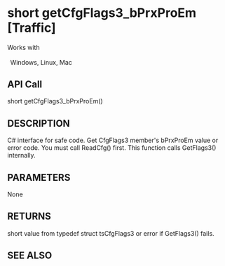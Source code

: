 # short getCfgFlags3_bPrxProEm [Traffic]

Works with <p class="s1" style="padding-top: 2pt;padding-left: 5pt;text-indent: 0pt;text-align: left;"><a name="bookmark227">&zwnj;</a>Windows, Linux, Mac</p>

## API Call
short getCfgFlags3_bPrxProEm()
## DESCRIPTION
C# interface for safe code. Get CfgFlags3 member&#39;s bPrxProEm value or error code. You must call ReadCfg() first. This function calls GetFlags3() internally.

## PARAMETERS
None

## RETURNS
short value from typedef struct tsCfgFlags3 or error if GetFlags3() fails.

## SEE ALSO

